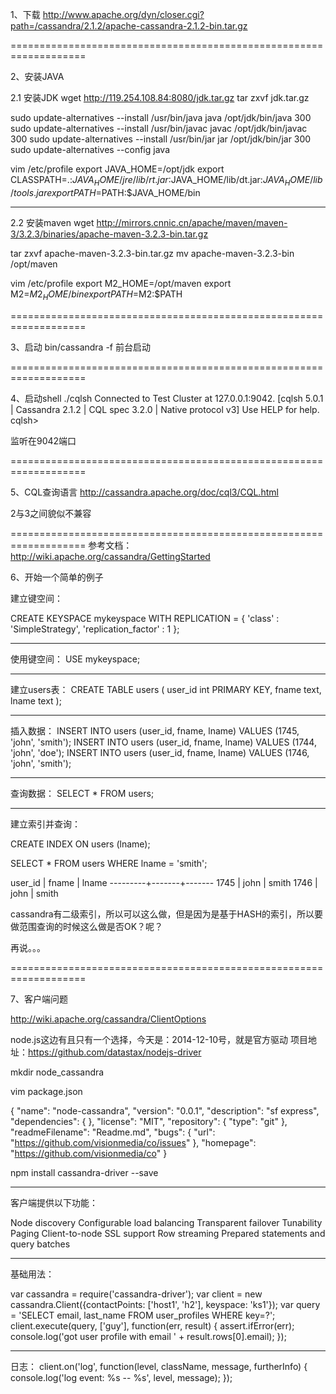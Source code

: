 1、下载
http://www.apache.org/dyn/closer.cgi?path=/cassandra/2.1.2/apache-cassandra-2.1.2-bin.tar.gz


===================================================================

2、安装JAVA

2.1 安装JDK
wget http://119.254.108.84:8080/jdk.tar.gz
tar zxvf jdk.tar.gz

sudo update-alternatives --install /usr/bin/java java /opt/jdk/bin/java 300
sudo update-alternatives --install /usr/bin/javac javac /opt/jdk/bin/javac 300
sudo update-alternatives --install /usr/bin/jar jar /opt/jdk/bin/jar 300
sudo update-alternatives --config  java

vim /etc/profile
export JAVA_HOME=/opt/jdk
export CLASSPATH=.:$JAVA_HOME/jre/lib/rt.jar:$JAVA_HOME/lib/dt.jar:$JAVA_HOME/lib/tools.jar
export PATH=$PATH:$JAVA_HOME/bin


-----------------------------------------------

2.2 安装maven
wget http://mirrors.cnnic.cn/apache/maven/maven-3/3.2.3/binaries/apache-maven-3.2.3-bin.tar.gz

tar zxvf apache-maven-3.2.3-bin.tar.gz
mv apache-maven-3.2.3-bin /opt/maven

vim /etc/profile
export M2_HOME=/opt/maven
export M2=$M2_HOME/bin
export PATH=$M2:$PATH

===================================================================

3、启动
bin/cassandra -f
前台启动

===================================================================

4、启动shell
./cqlsh
Connected to Test Cluster at 127.0.0.1:9042.
[cqlsh 5.0.1 | Cassandra 2.1.2 | CQL spec 3.2.0 | Native protocol v3]
Use HELP for help.
cqlsh>


监听在9042端口

===================================================================

5、CQL查询语言
http://cassandra.apache.org/doc/cql3/CQL.html

2与3之间貌似不兼容

===================================================================
参考文档：http://wiki.apache.org/cassandra/GettingStarted

6、开始一个简单的例子

建立键空间：

CREATE KEYSPACE mykeyspace
WITH REPLICATION = { 'class' : 'SimpleStrategy', 'replication_factor' : 1 };

-----------------------------------------------

使用键空间：
USE mykeyspace;

-----------------------------------------------

建立users表：
CREATE TABLE users (
  user_id int PRIMARY KEY,
  fname text,
  lname text
);

-----------------------------------------------

插入数据：
INSERT INTO users (user_id,  fname, lname)
  VALUES (1745, 'john', 'smith');
INSERT INTO users (user_id,  fname, lname)
  VALUES (1744, 'john', 'doe');
INSERT INTO users (user_id,  fname, lname)
  VALUES (1746, 'john', 'smith');

-----------------------------------------------

查询数据：
SELECT * FROM users;

-----------------------------------------------

建立索引并查询：

CREATE INDEX ON users (lname);

SELECT * FROM users WHERE lname = 'smith';

 user_id | fname | lname
---------+-------+-------
    1745 |  john | smith
    1746 |  john | smith

cassandra有二级索引，所以可以这么做，但是因为是基于HASH的索引，所以要做范围查询的时候这么做是否OK？呢？

再说。。。


===================================================================

7、客户端问题

http://wiki.apache.org/cassandra/ClientOptions

node.js这边有且只有一个选择，今天是：2014-12-10号，就是官方驱动
项目地址：https://github.com/datastax/nodejs-driver

mkdir node_cassandra

vim package.json

{
  "name": "node-cassandra",
  "version": "0.0.1",
  "description": "sf express",
  "dependencies": {
  },
  "license": "MIT",
  "repository": {
    "type": "git"
  },
  "readmeFilename": "Readme.md",
  "bugs": {
    "url": "https://github.com/visionmedia/co/issues"
  },
  "homepage": "https://github.com/visionmedia/co"
}

npm install cassandra-driver --save


-----------------------------------------------

客户端提供以下功能：

Node discovery
Configurable load balancing
Transparent failover
Tunability
Paging
Client-to-node SSL support
Row streaming
Prepared statements and query batches

-----------------------------------------------

基础用法：

var cassandra = require('cassandra-driver');
var client = new cassandra.Client({contactPoints: ['host1', 'h2'], keyspace: 'ks1'});
var query = 'SELECT email, last_name FROM user_profiles WHERE key=?';
client.execute(query, ['guy'], function(err, result) {
  assert.ifError(err);
  console.log('got user profile with email ' + result.rows[0].email);
});

-----------------------------------------------

日志：
client.on('log', function(level, className, message, furtherInfo) {
  console.log('log event: %s -- %s', level, message);
});

